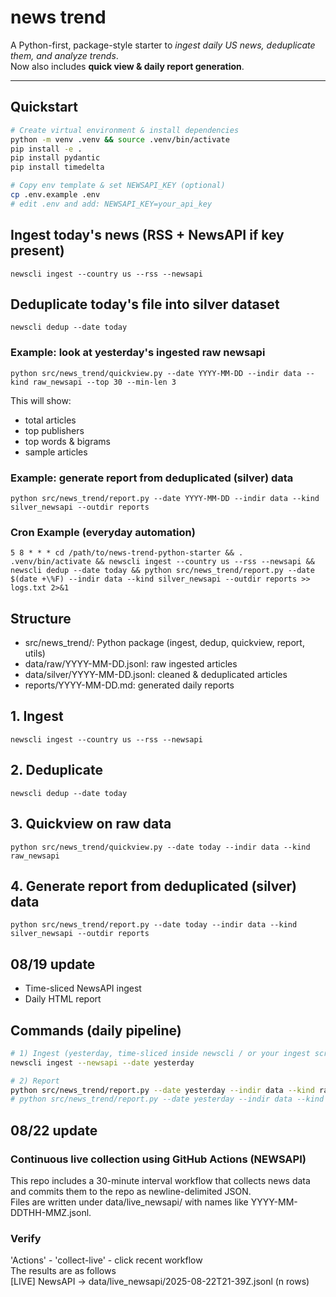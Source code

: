 # news trend  

A Python-first, package-style starter to *ingest daily US news, deduplicate them, and analyze trends*.  
Now also includes **quick view & daily report generation**.

---

## Quickstart  

```bash
# Create virtual environment & install dependencies
python -m venv .venv && source .venv/bin/activate
pip install -e .
pip install pydantic
pip install timedelta

# Copy env template & set NEWSAPI_KEY (optional)
cp .env.example .env
# edit .env and add: NEWSAPI_KEY=your_api_key
```

## Ingest today's news (RSS + NewsAPI if key present)
`newscli ingest --country us --rss --newsapi` 

## Deduplicate today's file into silver dataset
`newscli dedup --date today`

### Example: look at yesterday's ingested raw newsapi
`python src/news_trend/quickview.py --date YYYY-MM-DD --indir data --kind raw_newsapi --top 30 --min-len 3`

This will show:

- total articles
- top publishers
- top words & bigrams
- sample articles

### Example: generate report from deduplicated (silver) data
`python src/news_trend/report.py --date YYYY-MM-DD --indir data --kind silver_newsapi --outdir reports`

### Cron Example (everyday automation)
`5 8 * * * cd /path/to/news-trend-python-starter && . .venv/bin/activate && newscli ingest --country us --rss --newsapi && newscli dedup --date today && python src/news_trend/report.py --date $(date +\%F) --indir data --kind silver_newsapi --outdir reports >> logs.txt 2>&1`

## Structure
- src/news_trend/: Python package (ingest, dedup, quickview, report, utils)
- data/raw/YYYY-MM-DD.jsonl: raw ingested articles
- data/silver/YYYY-MM-DD.jsonl: cleaned & deduplicated articles
- reports/YYYY-MM-DD.md: generated daily reports

## 1. Ingest
`newscli ingest --country us --rss --newsapi`

## 2. Deduplicate
`newscli dedup --date today`

## 3. Quickview on raw data
`python src/news_trend/quickview.py --date today --indir data --kind raw_newsapi`

## 4. Generate report from deduplicated (silver) data
`python src/news_trend/report.py --date today --indir data --kind silver_newsapi --outdir reports`


## 08/19 update
- Time-sliced NewsAPI ingest
- Daily HTML report


## Commands (daily pipeline)

```bash
# 1) Ingest (yesterday, time-sliced inside newscli / or your ingest script)
newscli ingest --newsapi --date yesterday

# 2) Report 
python src/news_trend/report.py --date yesterday --indir data --kind raw --outdir reports --top 30
# python src/news_trend/report.py --date yesterday --indir data --kind silver_newsapi --outdir reports --top 30
```

## 08/22 update 
### Continuous live collection using GitHub Actions (NEWSAPI)
This repo includes a 30-minute interval workflow that collects news data and commits them to the repo as newline-delimited JSON.<br>
Files are written under data/live_newsapi/ with names like YYYY-MM-DDTHH-MMZ.jsonl.

### Verify
'Actions' - 'collect-live' - click recent workflow <br>
The results are as follows <br>
[LIVE] NewsAPI -> data/live_newsapi/2025-08-22T21-39Z.jsonl (n rows)
